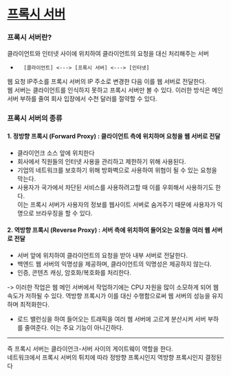 # [프록시 서버](https://roadmap.sh/guides/proxy-servers)

### 프록시 서버란?
클라이언트와 인터넷 사이에 위치하여 클라이언트의 요청을 대신 처리해주는 서버  
-       [클라이언트] <---> [프록시 서버] <---> [인터넷]
웹 요청 IP주소를 프록시 서버의 IP 주소로 변경한 다음 이를 웹 서버로 전달한다.  
웹 서버는 클라이언트를 인식하지 못하고 프록시 서버만 볼 수 있다. 
이러한 방식은 메인 서버 부하를 줄여 회사 입장에서 수천 달러를 절약할 수 있다.

### 프록시 서버의 종류
#### 1. 정방향 프록시 (Forward Proxy) : 클라이언트 측에 위치하며 요청을 웹 서버로 전달
- 클라이언크 소스 앞에 위치한다
- 회사에서 직원들의 인터넷 사용을 관리하고 제한하기 위해 사용된다.
- 기업의 네트워크를 보호하기 위해 방화벽으로 사용하여 위협이 될 수 있는 요청을 막는다.
- 사용자가 국가에서 차단된 서비스를 사용하려고할 때 이를 우회해서 사용하기도 한다.  
이는 프록시 서버가 사용자의 정보를 웹사이트 서버로 숨겨주기 때문에 사용자가 익명으로 브라우징을 할 수 있다.

#### 2. 역방향 프록시 (Reverse Proxy) : 서버 측에 위치하여 들어오는 요청을 여러 웹 서버로 전달
- 서버 앞에 위치하여 클라이언트의 요청을 받아 내부 서버로 전달한다.
- 백엔드 웹 서버의 익명성을 제공하며, 클라이언트의 익명성은 제공하지 않는다.
- 인증, 콘텐츠 캐싱, 암호화/복호화를 처리한다.  

-> 이러한 작업은 웹 메인 서버에서 작업하기에는 CPU 자원을 많이 소모하게 되어 웹 속도가 저하될 수 있다.
역방향 프록시가 이를 대신 수행함으로써 웹 서버의 성능을 유지하며 최적화한다.
- 로드 밸런싱을 하여 들어오는 트래픽을 여러 웹 서버에 고르게 분산시켜 서버 부하를 줄여준다. 이는 주요 기능이 아니긴하다.

--- 
즉 프록시 서버는 클라이언크-서버 사이의 게이트웨이 역할을 한다.  
네트워크에서 프록시 서버의 튀치에 따라 정방향 프록시인지 역방향 프록시인지 결정된다
